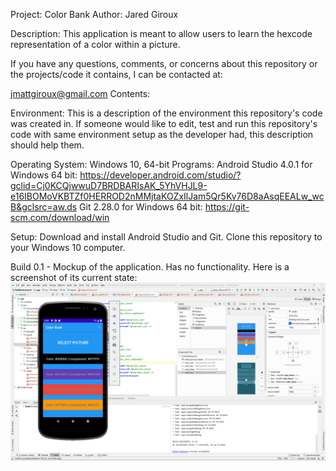 Project: Color Bank
Author: Jared Giroux

Description: This application is meant to allow users to learn the hexcode representation of a color within a picture.

If you have any questions, comments, or concerns about this repository or the projects/code it contains, I can be contacted at:

jmattgiroux@gmail.com
Contents:

Environment: This is a description of the environment this repository's code was created in. 
If someone would like to edit, test and run this repository's code with same environment setup as the developer had, this description should help them.

Operating System: Windows 10, 64-bit 
Programs:
	Android Studio 4.0.1 for Windows 64 bit: https://developer.android.com/studio/?gclid=Cj0KCQjwwuD7BRDBARIsAK_5YhVHJL9-e16IBOMoVKBTZf0HERROD2nMMjtaKOZxIlJam5Qr5Kv76D8aAsqEEALw_wcB&gclsrc=aw.ds
	Git 2.28.0 for Windows 64 bit: https://git-scm.com/download/win

Setup: 
	Download and install Android Studio and Git.
    Clone this repository to your Windows 10 computer.

Build 0.1 - Mockup of the application. Has no functionality.
Here is a screenshot of its current state:
![screenshot of program](https://github.com/jmattgiroux/color-bank/blob/master/Screenshots/Build%200_1%20Screenshot.png)
